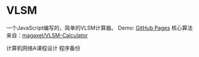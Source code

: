 # VLSM
一个JavaScript编写的，简单的VLSM计算器。
Demo: [GitHub Pages](https://nb5p.github.io/VLSM/index.html)
核心算法来自：[magaxel/VLSM-Calculator](https://github.com/magaxel/VLSM-Calculator)

计算机网络A课程设计 程序备份


